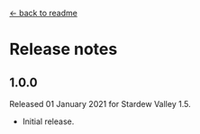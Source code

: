 ﻿﻿[← back to readme](README.md)

# Release notes
## 1.0.0
Released 01 January 2021 for Stardew Valley 1.5.

* Initial release.
